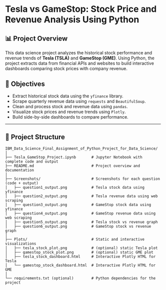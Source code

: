# Tesla vs GameStop: Stock Price and Revenue Analysis Using Python

## 📊 Project Overview

This data science project analyzes the historical stock performance and revenue trends of **Tesla (TSLA)** and **GameStop (GME)**. Using Python, the project extracts data from financial APIs and websites to build interactive dashboards comparing stock prices with company revenue.

## 🚀 Objectives

- Extract historical stock data using the `yfinance` library.
- Scrape quarterly revenue data using `requests` and `BeautifulSoup`.
- Clean and process stock and revenue data using `pandas`.
- Visualize stock prices and revenue trends using `Plotly`.
- Build side-by-side dashboards to compare performance.

---

## 📂 Project Structure

```
IBM_Data_Science_Final_Assignment_of_Python_Project_for_Data_Science/
│
├── Tesla_GameStop_Project.ipynb       # Jupyter Notebook with complete code and output
├── README.md                          # Project overview and documentation
│
├── Screenshots/                       # Screenshots for each question (code + output)
│   ├── question1_output.png           # Tesla stock data using yfinance
│   ├── question2_output.png           # Tesla revenue data using web scraping
│   ├── question3_output.png           # GameStop stock data using yfinance
│   ├── question4_output.png           # GameStop revenue data using web scraping
│   ├── question5_output.png           # Tesla stock vs revenue graph
│   ├── question6_output.png           # GameStop stock vs revenue graph
│
├── Plots/                             # Static and interactive visualizations
│   ├── tesla_stock_plot.png           # (optional) static Tesla plot
│   ├── gamestop_stock_plot.png        # (optional) static GME plot
│   ├── tesla_stock_dashboard.html     # Interactive Plotly HTML for Tesla
│   └── gamestop_stock_dashboard.html  # Interactive Plotly HTML for GME
│
└── requirements.txt (optional)        # Python dependencies for the project
```

